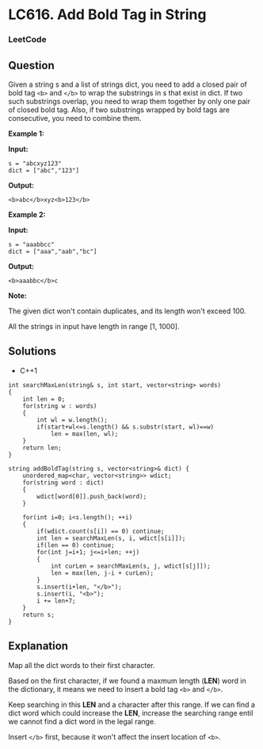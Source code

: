 # LC616. Add Bold Tag in String

### LeetCode

## Question

Given a string s and a list of strings dict, you need to add a closed pair of bold tag `<b>` and `</b>` to wrap the substrings in s that exist in dict. If two such substrings overlap, you need to wrap them together by only one pair of closed bold tag. Also, if two substrings wrapped by bold tags are consecutive, you need to combine them.

**Example 1:**

**Input:** 
```
s = "abcxyz123"
dict = ["abc","123"]
```

**Output:**

`<b>abc</b>xyz<b>123</b>`

**Example 2:**

**Input:** 
```
s = "aaabbcc"
dict = ["aaa","aab","bc"]
```

**Output:**

`<b>aaabbc</b>c`

**Note:**

The given dict won't contain duplicates, and its length won't exceed 100.

All the strings in input have length in range [1, 1000].


## Solutions

* C++1
```
int searchMaxLen(string& s, int start, vector<string> words)
{
    int len = 0;
    for(string w : words)
    {
        int wl = w.length();
        if(start+wl<=s.length() && s.substr(start, wl)==w)
            len = max(len, wl);
    }
    return len;
}

string addBoldTag(string s, vector<string>& dict) {
    unordered_map<char, vector<string>> wdict;
    for(string word : dict)
    {
        wdict[word[0]].push_back(word);
    }
    
    for(int i=0; i<s.length(); ++i)
    {
        if(wdict.count(s[i]) == 0) continue;
        int len = searchMaxLen(s, i, wdict[s[i]]);
        if(len == 0) continue;
        for(int j=i+1; j<=i+len; ++j)
        {
            int curLen = searchMaxLen(s, j, wdict[s[j]]);
            len = max(len, j-i + curLen);
        }
        s.insert(i+len, "</b>");
        s.insert(i, "<b>");
        i += len+7;
    }
    return s;
}
```

## Explanation

Map all the dict words to their first character. 

Based on the first character, if we found a maxmum length (**LEN**) word in the dictionary, it means we need to insert a bold tag `<b>` and `</b>`.

Keep searching in this **LEN** and a character after this range. If we can find a dict word which could increase the **LEN**, increase the searching range entil we cannot find a dict word in the legal range.

Insert `</b>` first, because it won't affect the insert location of `<b>`.


